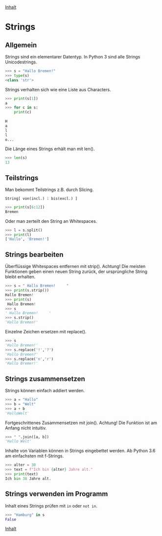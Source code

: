 [Inhalt](../agenda.md)

# Strings

## Allgemein
Strings sind ein elementarer Datentyp. In Python 3 sind alle Strings Unicodestrings.

```python
>>> s = "Hallo Bremen!"
>>> type(s)
<class 'str'>
```

Strings verhalten sich wie eine Liste aus Characters.

```python
>>> print(s[1])
a
>>> for c in s:
    print(c)
    
H
a
l
l
o...
```

Die Länge eines Strings erhält man mit len().

```python
>>> len(s)
13
```

## Teilstrings

Man bekommt Teilstrings z.B. durch Slicing.

``String[ von(incl.) : bis(excl.) ]``

```python
>>> print(s[6:12])
Bremen
```

Oder man zerteilt den String an Whitespaces.

```python
>>> l = s.split()
>>> print(l)
['Hallo', 'Bremen!']
```

## Strings bearbeiten

Überflüssige Whitespaces entfernen mit strip(). Achtung! Die meisten Funktionen geben einen neuen String zurück, der ursprüngliche String bleibt erhalten.

```python
>>> s = " Hallo Bremen!     "
>>> print(s.strip())
Hallo Bremen!
>>> print(s)
 Hallo Bremen!     
>>> s
' Hallo Bremen!     '
>>> s.strip()
'Hallo Bremen!'
```

Einzelne Zeichen ersetzen mit replace().

```python
>>> s
'Hallo Bremen!'
>>> s.replace('!','?')
'Hallo Bremen?'
>>> s.replace('n','r')
'Hallo Bremer!'
```

## Strings zusammensetzen

Strings können einfach addiert werden.

```python
>>> a = "Hallo"
>>> b = "Welt"
>>> a + b
'HalloWelt'
```

Fortgeschrittenes Zusammensetzen mit join(). Achtung! Die Funktion ist am Anfang nicht intuitiv.

```python
>>> " ".join([a, b])
'Hallo Welt'
```

Inhalte von Variablen können in Strings eingebettet werden. Ab Python 3.6 am einfachsten mit f-Strings.

```python
>>> alter = 38
>>> text = f"Ich bin {alter} Jahre alt."
>>> print(text)
Ich bin 38 Jahre alt.
```

## Strings verwenden im Programm

Inhalt eines Strings prüfen mit ``in`` oder ``not in``.

```python
>>> "Hamburg" in s
False
```

[Inhalt](../agenda.md)
